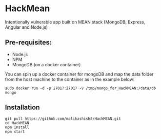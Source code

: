 
# HackMean
Intentionally vulnerable app built on MEAN stack (MongoDB, Express, Angular and Node.js) 

## Pre-requisites:
- Node.js
- NPM
- MongoDB (on a docker container)

You can spin up a docker container for mongoDB and map the data folder from the host machine to the container as in the example below:
```
sudo docker run -d -p 27017:27017 -v /tmp/mongo_for_HackMEAN:/data/db mongo
```

## Installation
```
git pull https://github.com/malikashish8/HackMEAN.git
cd HackMEAN
npm install
npm start
```
